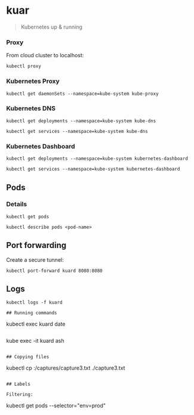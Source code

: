 # kuar

>Kubernetes up & running

### Proxy

From cloud cluster to localhost:

```
kubectl proxy
```

### Kubernetes Proxy

```
kubectl get daemonSets --namespace=kube-system kube-proxy
```

### Kubernetes DNS

```
kubectl get deployments --namespace=kube-system kube-dns
```

```
kubectl get services --namespace=kube-system kube-dns
```

### Kubernetes Dashboard

```
kubectl get deployments --namespace=kube-system kubernetes-dashboard
```

```
kubectl get services --namespace=kube-system kubernetes-dashboard
```

## Pods

### Details

```
kubectl get pods
```

```
kubectl describe pods <pod-name>
```

## Port forwarding

Create a secure tunnel:

```
kubectl port-forward kuard 8080:8080
```

## Logs

```
kubectl logs -f kuard

## Running commands

```
kubectl exec kuard date
```

```
kube exec -it kuard ash
```

## Copying files

```
kubectl cp <pod-name>:/captures/capture3.txt ./capture3.txt
```

## Labels

Filtering:

```
kubectl get pods --selector="env=prod"
```
